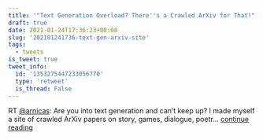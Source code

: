 ```yaml
---
title: '"Text Generation Overload? There''s a Crawled ArXiv for That!"'
draft: true
date: 2021-01-24T17:36:23+00:00
slug: '202101241736-text-gen-arxiv-site'
tags:
  - tweets
is_tweet: true
tweet_info:
  id: '1353275447233056770'
  type: 'retweet'
  is_thread: False
---
```




RT [@arnicas](https://x.com/arnicas): Are you into text generation and can’t keep up?  I made myself a site of crawled ArXiv papers on story, games, dialogue, poetr… [continue reading](https://x.com/sytelus/status/1353275447233056770)
